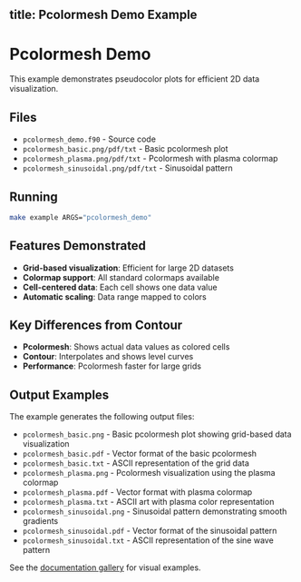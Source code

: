 title: Pcolormesh Demo Example
---

# Pcolormesh Demo

This example demonstrates pseudocolor plots for efficient 2D data visualization.

## Files

- `pcolormesh_demo.f90` - Source code
- `pcolormesh_basic.png/pdf/txt` - Basic pcolormesh plot
- `pcolormesh_plasma.png/pdf/txt` - Pcolormesh with plasma colormap
- `pcolormesh_sinusoidal.png/pdf/txt` - Sinusoidal pattern

## Running

```bash
make example ARGS="pcolormesh_demo"
```

## Features Demonstrated

- **Grid-based visualization**: Efficient for large 2D datasets
- **Colormap support**: All standard colormaps available
- **Cell-centered data**: Each cell shows one data value
- **Automatic scaling**: Data range mapped to colors

## Key Differences from Contour

- **Pcolormesh**: Shows actual data values as colored cells
- **Contour**: Interpolates and shows level curves
- **Performance**: Pcolormesh faster for large grids

## Output Examples

The example generates the following output files:
- `pcolormesh_basic.png` - Basic pcolormesh plot showing grid-based data visualization
- `pcolormesh_basic.pdf` - Vector format of the basic pcolormesh
- `pcolormesh_basic.txt` - ASCII representation of the grid data
- `pcolormesh_plasma.png` - Pcolormesh visualization using the plasma colormap
- `pcolormesh_plasma.pdf` - Vector format with plasma colormap
- `pcolormesh_plasma.txt` - ASCII art with plasma color representation
- `pcolormesh_sinusoidal.png` - Sinusoidal pattern demonstrating smooth gradients
- `pcolormesh_sinusoidal.pdf` - Vector format of the sinusoidal pattern
- `pcolormesh_sinusoidal.txt` - ASCII representation of the sine wave pattern

See the [documentation gallery](https://krystophny.github.io/fortplot/) for visual examples.